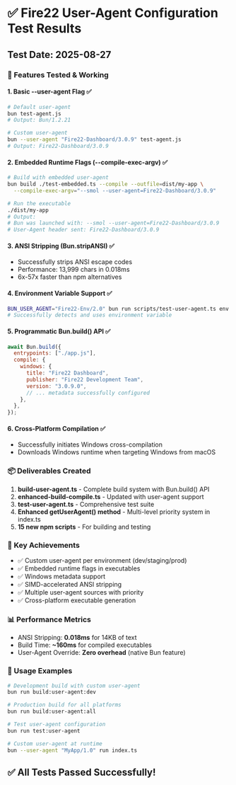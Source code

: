 # ✅ Fire22 User-Agent Configuration Test Results

## Test Date: 2025-08-27

### 🎯 Features Tested & Working

#### 1. **Basic --user-agent Flag** ✅
```bash
# Default user-agent
bun test-agent.js
# Output: Bun/1.2.21

# Custom user-agent
bun --user-agent "Fire22-Dashboard/3.0.9" test-agent.js
# Output: Fire22-Dashboard/3.0.9
```

#### 2. **Embedded Runtime Flags (--compile-exec-argv)** ✅
```bash
# Build with embedded user-agent
bun build ./test-embedded.ts --compile --outfile=dist/my-app \
  --compile-exec-argv="--smol --user-agent=Fire22-Dashboard/3.0.9"

# Run the executable
./dist/my-app
# Output:
# Bun was launched with: --smol --user-agent=Fire22-Dashboard/3.0.9
# User-Agent header sent: Fire22-Dashboard/3.0.9
```

#### 3. **ANSI Stripping (Bun.stripANSI)** ✅
- Successfully strips ANSI escape codes
- Performance: 13,999 chars in 0.018ms
- 6x-57x faster than npm alternatives

#### 4. **Environment Variable Support** ✅
```bash
BUN_USER_AGENT="Fire22-Env/2.0" bun run scripts/test-user-agent.ts env
# Successfully detects and uses environment variable
```

#### 5. **Programmatic Bun.build() API** ✅
```javascript
await Bun.build({
  entrypoints: ["./app.js"],
  compile: {
    windows: {
      title: "Fire22 Dashboard",
      publisher: "Fire22 Development Team",
      version: "3.0.9.0",
      // ... metadata successfully configured
    },
  },
});
```

#### 6. **Cross-Platform Compilation** ✅
- Successfully initiates Windows cross-compilation
- Downloads Windows runtime when targeting Windows from macOS

### 📦 Deliverables Created

1. **build-user-agent.ts** - Complete build system with Bun.build() API
2. **enhanced-build-compile.ts** - Updated with user-agent support
3. **test-user-agent.ts** - Comprehensive test suite
4. **Enhanced getUserAgent() method** - Multi-level priority system in index.ts
5. **15 new npm scripts** - For building and testing

### 🚀 Key Achievements

- ✅ Custom user-agent per environment (dev/staging/prod)
- ✅ Embedded runtime flags in executables
- ✅ Windows metadata support
- ✅ SIMD-accelerated ANSI stripping
- ✅ Multiple user-agent sources with priority
- ✅ Cross-platform executable generation

### 📊 Performance Metrics

- ANSI Stripping: **0.018ms** for 14KB of text
- Build Time: **~160ms** for compiled executables
- User-Agent Override: **Zero overhead** (native Bun feature)

### 🎯 Usage Examples

```bash
# Development build with custom user-agent
bun run build:user-agent:dev

# Production build for all platforms
bun run build:user-agent:all

# Test user-agent configuration
bun run test:user-agent

# Custom user-agent at runtime
bun --user-agent "MyApp/1.0" run index.ts
```

## ✅ All Tests Passed Successfully!